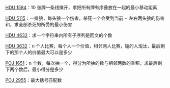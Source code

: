 [HDU 1584](https://github.com/61mon/Accepted/blob/master/04%20-%20%E5%8C%BA%E9%97%B4dp/001%20-%20HDU%201584.md)：10 张牌一条线排开，求把所有牌有序叠放在一起的最小移动距离

[HDU 5115](https://github.com/61mon/Accepted/blob/master/04%20-%20%E5%8C%BA%E9%97%B4dp/002%20-%20HDU%205115.md)：一排狼，每头狼一个伤害，杀死一个会受到当前 + 左右两头狼的伤害和，求全部杀死的所受的最小伤害

[HDU 4632](https://github.com/61mon/Accepted/blob/master/04%20-%20%E5%8C%BA%E9%97%B4dp/003%20-%20HDU%204632.md)：求一个字符串内所有子序列是回文的个数

[HDU 3632](https://github.com/61mon/Accepted/blob/master/04%20-%20%E5%8C%BA%E9%97%B4dp/004%20-%20HDU%203632.md)：n 个人比赛，每个人一个价值，相邻两人比赛，输的人淘汰，最后剩下的那个人的价值最大可以是多少

[POJ 1651](https://github.com/61mon/Accepted/blob/master/04%20-%20%E5%8C%BA%E9%97%B4dp/005%20-%20POJ%201651.md)：n 个数，每次抽一个，得分为所抽的数与相邻两数的乘积，求最后剩下两个数后，最小得分是多少

[POJ 2955](https://github.com/61mon/Accepted/blob/master/04%20-%20%E5%8C%BA%E9%97%B4dp/006%20-%20POJ%202955.md)：最大括号匹配数










